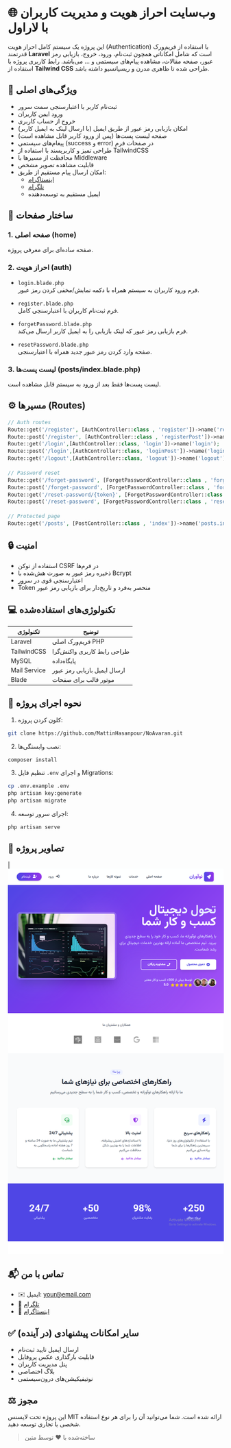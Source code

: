 # 🌐 وب‌سایت احراز هویت و مدیریت کاربران با لاراول

این پروژه یک سیستم کامل احراز هویت (Authentication) با استفاده از فریم‌ورک قدرتمند **Laravel** است که شامل امکاناتی همچون ثبت‌نام، ورود، خروج، بازیابی رمز عبور، صفحه مقالات، مشاهده پیام‌های سیستمی و ... می‌باشد. رابط کاربری پروژه با استفاده از **Tailwind CSS** طراحی شده تا ظاهری مدرن و ریسپانسیو داشته باشد.

## 📌 ویژگی‌های اصلی

-   ثبت‌نام کاربر با اعتبارسنجی سمت سرور
-   ورود ایمن کاربران
-   خروج از حساب کاربری
-   امکان بازیابی رمز عبور از طریق ایمیل (با ارسال لینک به ایمیل کاربر)
-   صفحه لیست پست‌ها (پس از ورود کاربر قابل مشاهده است)
-   پیغام‌های سیستمی (success و error) در صفحات فرم
-   طراحی تمیز و کاربرپسند با استفاده از TailwindCSS
-   محافظت از مسیرها با Middleware
-   قابلیت مشاهده تصویر مشخص
-   امکان ارسال پیام مستقیم از طریق:
    -   [اینستاگرام](https://instagram.com/matinhasanpour_)
    -   [تلگرام](https://t.me/mattinhasanpour)
    -   ایمیل مستقیم به توسعه‌دهنده

## 📁 ساختار صفحات

### 1. صفحه اصلی (home)

صفحه ساده‌ای برای معرفی پروژه.

### 2. احراز هویت (auth)

-   `login.blade.php`  
    فرم ورود کاربران به سیستم همراه با دکمه نمایش/مخفی کردن رمز عبور.

-   `register.blade.php`  
    فرم ثبت‌نام کاربران با اعتبارسنجی کامل.

-   `forgetPassword.blade.php`  
    فرم بازیابی رمز عبور که لینک بازیابی را به ایمیل کاربر ارسال می‌کند.

-   `resetPassword.blade.php`  
    صفحه وارد کردن رمز عبور جدید همراه با اعتبارسنجی.

### 3. لیست پست‌ها (posts/index.blade.php)

لیست پست‌ها فقط بعد از ورود به سیستم قابل مشاهده است.

## ⚙️ مسیرها (Routes)

```php
// Auth routes
Route::get('/register', [AuthController::class , 'register'])->name('register');
Route::post('/register', [AuthController::class , 'registerPost'])->name('register.post');
Route::get('/login',[AuthController::class, 'login'])->name('login');
Route::post('/login',[AuthController::class, 'loginPost'])->name('login.post');
Route::get('/logout',[AuthController::class, 'logout'])->name('logout');

// Password reset
Route::get('/forget-password', [ForgetPasswordController::class , 'forgetPassword'])->name('forgetPassword');
Route::post('/forget-password', [ForgetPasswordController::class , 'forgetPasswordPost'])->name('forget.password.post');
Route::get('/reset-password/{token}', [ForgetPasswordController::class , 'resetPassword'])->name('reset.password');
Route::post('/reset-password', [ForgetPasswordController::class , 'resetPasswordPost'])->name('reset.password.post');

// Protected page
Route::get('/posts', [PostController::class , 'index'])->name('posts.index')->middleware('auth');
```

## 🔒 امنیت

-   استفاده از توکن CSRF در فرم‌ها
-   ذخیره رمز عبور به صورت هش‌شده با Bcrypt
-   اعتبارسنجی قوی در سرور
-   Token منحصر به‌فرد و تاریخ‌دار برای بازیابی رمز عبور

## 💻 تکنولوژی‌های استفاده‌شده

| تکنولوژی     | توضیح                        |
| ------------ | ---------------------------- |
| Laravel      | فریم‌ورک اصلی PHP            |
| TailwindCSS  | طراحی رابط کاربری واکنش‌گرا  |
| MySQL        | پایگاه‌داده                  |
| Mail Service | ارسال ایمیل بازیابی رمز عبور |
| Blade        | موتور قالب برای صفحات        |

## 🧪 نحوه اجرای پروژه

1. کلون کردن پروژه:

```bash
git clone https://github.com/MattinHasanpour/NoAvaran.git
```

2. نصب وابستگی‌ها:

```bash
composer install
```

3. تنظیم فایل `.env` و اجرای Migrations:

```bash
cp .env.example .env
php artisan key:generate
php artisan migrate
```

4. اجرای سرور توسعه:

```bash
php artisan serve
```

## 📸 تصاویر پروژه

| ![HomePage](public/123.png)

## 📬 تماس با من

-   ✉️ ایمیل: your@email.com
-   💬 [تلگرام](https://t.me/mattinhasanpour)
-   📸 [اینستاگرام](https://instagram.com/matinhasanpour_)

## ✅ سایر امکانات پیشنهادی (در آینده)

-   ارسال ایمیل تایید ثبت‌نام
-   قابلیت بارگذاری عکس پروفایل
-   پنل مدیریت کاربران
-   بلاگ اختصاصی
-   نوتیفیکیشن‌های درون‌سیستمی

## ⚖️ مجوز

این پروژه تحت لایسنس MIT ارائه شده است. شما می‌توانید آن را برای هر نوع استفاده شخصی یا تجاری توسعه دهید.

> ساخته‌شده با ❤️ توسط متین
